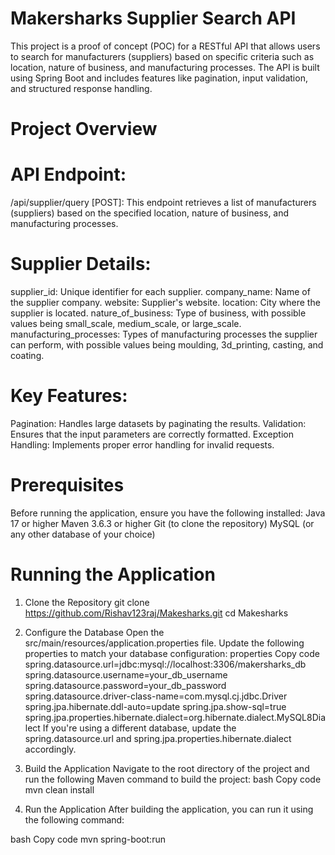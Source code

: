 # Makersharks Supplier Search API
This project is a proof of concept (POC) for a RESTful API that allows users to search for manufacturers (suppliers) based on specific criteria such as location, 
nature of business, and manufacturing processes. The API is built using Spring Boot and includes features like pagination, input validation, and structured response handling.

# Project Overview
# API Endpoint:
/api/supplier/query [POST]: This endpoint retrieves a list of manufacturers (suppliers) based on the specified location, nature of business, and manufacturing processes.

# Supplier Details:
supplier_id: Unique identifier for each supplier.
company_name: Name of the supplier company.
website: Supplier's website.
location: City where the supplier is located.
nature_of_business: Type of business, with possible values being small_scale, medium_scale, or large_scale.
manufacturing_processes: Types of manufacturing processes the supplier can perform, with possible values being moulding, 3d_printing, casting, and coating.

# Key Features:
Pagination: Handles large datasets by paginating the results.
Validation: Ensures that the input parameters are correctly formatted.
Exception Handling: Implements proper error handling for invalid requests.

# Prerequisites
Before running the application, ensure you have the following installed:
Java 17 or higher
Maven 3.6.3 or higher
Git (to clone the repository)
MySQL (or any other database of your choice)

# Running the Application
1. Clone the Repository
   git clone https://github.com/Rishav123raj/Makesharks.git
   cd Makesharks
   
2. Configure the Database
  Open the src/main/resources/application.properties file.
  Update the following properties to match your database configuration:
  properties
  Copy code
  spring.datasource.url=jdbc:mysql://localhost:3306/makersharks_db
  spring.datasource.username=your_db_username
  spring.datasource.password=your_db_password
  spring.datasource.driver-class-name=com.mysql.cj.jdbc.Driver
  spring.jpa.hibernate.ddl-auto=update
  spring.jpa.show-sql=true
  spring.jpa.properties.hibernate.dialect=org.hibernate.dialect.MySQL8Dialect
If you're using a different database, update the spring.datasource.url and spring.jpa.properties.hibernate.dialect accordingly.

3. Build the Application
Navigate to the root directory of the project and run the following Maven command to build the project:
bash
Copy code
mvn clean install

4. Run the Application
After building the application, you can run it using the following command:

bash
Copy code
mvn spring-boot:run
